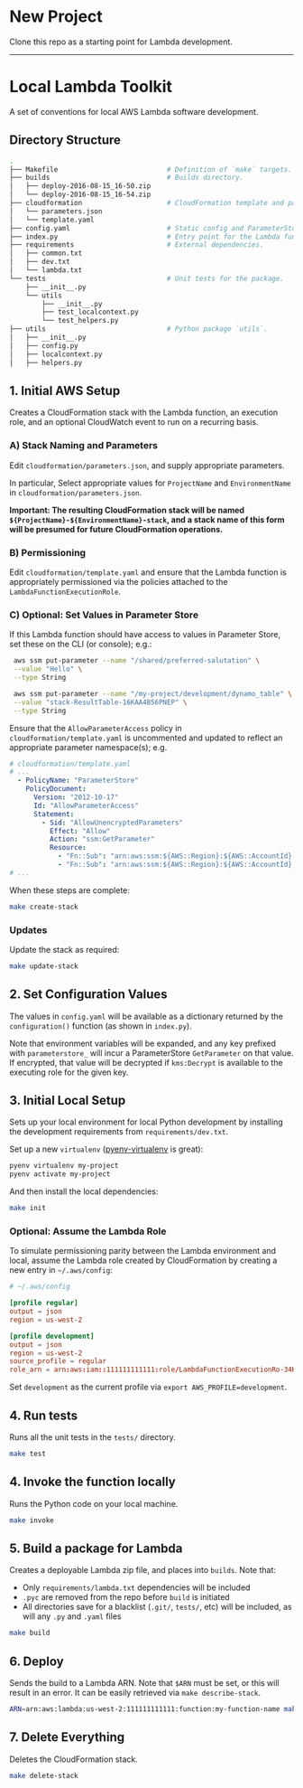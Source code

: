 # New Project

Clone this repo as a starting point for Lambda development.

---

# Local Lambda Toolkit
A set of conventions for local AWS Lambda software development.

## Directory Structure

```bash
.
├── Makefile                           # Definition of `make` targets.
├── builds                             # Builds directory.
│   ├── deploy-2016-08-15_16-50.zip
│   └── deploy-2016-08-15_16-54.zip
├── cloudformation                     # CloudFormation template and parameters.
│   └── parameters.json
│   └── template.yaml
├── config.yaml                        # Static config and ParameterStore lookups.
├── index.py                           # Entry point for the Lambda function.
├── requirements                       # External dependencies.
│   ├── common.txt
│   ├── dev.txt
│   └── lambda.txt
└── tests                              # Unit tests for the package.
    ├── __init__.py
    └── utils
        ├── __init__.py
        ├── test_localcontext.py
        └── test_helpers.py
├── utils                              # Python package `utils`.
│   ├── __init__.py
│   ├── config.py
│   ├── localcontext.py
│   ├── helpers.py
```

## 1. Initial AWS Setup

Creates a CloudFormation stack with the Lambda function, an execution role, and an optional CloudWatch event to run on a recurring basis.

### A) Stack Naming and Parameters

Edit `cloudformation/parameters.json`, and supply appropriate parameters.

In particular, Select appropriate values for `ProjectName` and `EnvironmentName` in `cloudformation/parameters.json`.

**Important: The resulting CloudFormation stack will be named `${ProjectName}-${EnvironmentName}-stack`, and a stack name of this form will be presumed for future CloudFormation operations.**

### B) Permissioning

Edit `cloudformation/template.yaml` and ensure that the Lambda function is appropriately permissioned via the policies attached to the `LambdaFunctionExecutionRole`.

### C) Optional: Set Values in Parameter Store

If this Lambda function should have access to values in Parameter Store, set these on the CLI (or console); e.g.:

```bash
 aws ssm put-parameter --name "/shared/preferred-salutation" \
 --value "Hello" \
 --type String

 aws ssm put-parameter --name "/my-project/development/dynamo_table" \
 --value "stack-ResultTable-16KAA4B56PNEP" \
 --type String
```

Ensure that the `AllowParameterAccess` policy in `cloudformation/template.yaml` is uncommented and updated to reflect an appropriate parameter namespace(s); e.g.

```yaml
# cloudformation/template.yaml
# ...
  - PolicyName: "ParameterStore"
    PolicyDocument:
      Version: "2012-10-17"
      Id: "AllowParameterAccess"
      Statement:
        - Sid: "AllowUnencryptedParameters"
          Effect: "Allow"
          Action: "ssm:GetParameter"
          Resource:
            - "Fn::Sub": "arn:aws:ssm:${AWS::Region}:${AWS::AccountId}:parameter/my-namespace.*"
            - "Fn::Sub": "arn:aws:ssm:${AWS::Region}:${AWS::AccountId}:parameter/${ProjectName}/shared/*"
# ...
```


When these steps are complete:

```bash
make create-stack
```

### Updates

Update the stack as required:

```bash
make update-stack
```

## 2. Set Configuration Values

The values in `config.yaml` will be available as a dictionary returned by the `configuration()` function (as shown in `index.py`).

Note that environment variables will be expanded, and any key prefixed with `parameterstore_` will incur a ParameterStore `GetParameter` on that value. If encrypted, that value will be decrypted if `kms:Decrypt` is available to the executing role for the given key.


## 3. Initial Local Setup

Sets up your local environment for local Python development by installing the development requirements from `requirements/dev.txt`.

Set up a new `virtualenv` ([pyenv-virtualenv](https://github.com/yyuu/pyenv-virtualenv) is great):

```bash
pyenv virtualenv my-project
pyenv activate my-project
```

And then install the local dependencies:

```bash
make init
```

### Optional: Assume the Lambda Role
To simulate permissioning parity between the Lambda environment and local, assume the Lambda role created by CloudFormation by creating a new entry in `~/.aws/config`:

```conf
# ~/.aws/config

[profile regular]
output = json
region = us-west-2

[profile development]
output = json
region = us-west-2
source_profile = regular
role_arn = arn:aws:iam::111111111111:role/LambdaFunctionExecutionRo-34K8PIBFMONR
```

Set `development` as the current profile via `export AWS_PROFILE=development`.

## 4. Run tests

Runs all the unit tests in the `tests/` directory.

```bash
make test
```

## 4. Invoke the function locally

Runs the Python code on your local machine.

```bash
make invoke
```

## 5. Build a package for Lambda

Creates a deployable Lambda zip file, and places into `builds`. Note that:

* Only `requirements/lambda.txt` dependencies will be included
* `.pyc` are removed from the repo before `build` is initiated
* All directories save for a blacklist (`.git/`, `tests/`, etc) will be included, as will any `.py` and `.yaml` files

```bash
make build
```

## 6. Deploy

Sends the build to a Lambda ARN. Note that `$ARN` must be set, or this will result in an error. It can be easily retrieved via `make describe-stack`.

```bash
ARN=arn:aws:lambda:us-west-2:111111111111:function:my-function-name make deploy
```

## 7. Delete Everything

Deletes the CloudFormation stack.

```bash
make delete-stack
```
